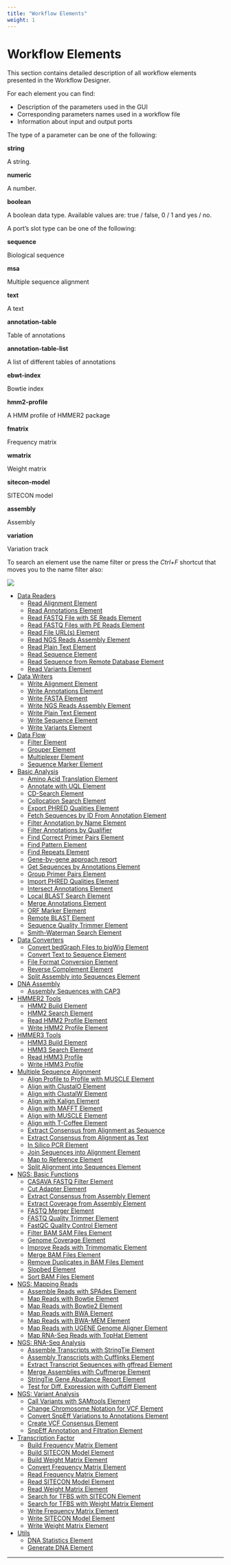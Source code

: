 ```yaml
---
title: "Workflow Elements"
weight: 1
---
```



# Workflow Elements

This section contains detailed description of all workflow elements presented in the Workflow Designer.

For each element you can find:

*   Description of the parameters used in the GUI
*   Corresponding parameters names used in a workflow file
*   Information about input and output ports

The type of a parameter can be one of the following:

**string**

A string.

**numeric**

A number.

**boolean**

A boolean data type. Available values are: true / false, 0 / 1 and yes / no.

A port’s slot type can be one of the following:

**sequence**

Biological sequence

**msa**

Multiple sequence alignment

**text**

A text

**annotation-table**

Table of annotations

**annotation-table-list**

A list of different tables of annotations

**ebwt-index**

 Bowtie index

**hmm2-profile**

A HMM profile of HMMER2 package

**fmatrix**

 Frequency matrix

**wmatrix**

Weight matrix

**sitecon-model**

 SITECON model

**assembly**

Assembly

**variation**

Variation track

To search an element use the name filter or press the _Ctrl+F_ shortcut that moves you to the name filter also:


![](/images/65930053/65930054.jpg)

*   [Data Readers](data-readers.md)
    *   [Read Alignment Element](read-alignment-element.md)
    *   [Read Annotations Element](read-annotations-element.md)
    *   [Read FASTQ File with SE Reads Element](read-fastq-file-with-se-reads-element.md)
    *   [Read FASTQ Files with PE Reads Element](read-fastq-files-with-pe-reads-element.md)
    *   [Read File URL(s) Element](65930060.html)
    *   [Read NGS Reads Assembly Element](read-ngs-reads-assembly-element.md)
    *   [Read Plain Text Element](read-plain-text-element.md)
    *   [Read Sequence Element](read-sequence-element.md)
    *   [Read Sequence from Remote Database Element](read-sequence-from-remote-database-element.md)
    *   [Read Variants Element](read-variants-element.md)
*   [Data Writers](data-writers.md)
    *   [Write Alignment Element](write-alignment-element.md)
    *   [Write Annotations Element](write-annotations-element.md)
    *   [Write FASTA Element](write-fasta-element.md)
    *   [Write NGS Reads Assembly Element](write-ngs-reads-assembly-element.md)
    *   [Write Plain Text Element](write-plain-text-element.md)
    *   [Write Sequence Element](write-sequence-element.md)
    *   [Write Variants Element](write-variants-element.md)
*   [Data Flow](data-flow.md)
    *   [Filter Element](filter-element.md)
    *   [Grouper Element](grouper-element.md)
    *   [Multiplexer Element](multiplexer-element.md)
    *   [Sequence Marker Element](sequence-marker-element.md)
*   [Basic Analysis](basic-analysis.md)
    *   [Amino Acid Translation Element](amino-acid-translation-element.md)
    *   [Annotate with UQL Element](annotate-with-uql-element.md)
    *   [CD-Search Element](cd-search-element.md)
    *   [Collocation Search Element](collocation-search-element.md)
    *   [Export PHRED Qualities Element](export-phred-qualities-element.md)
    *   [Fetch Sequences by ID From Annotation Element](fetch-sequences-by-id-from-annotation-element.md)
    *   [Filter Annotation by Name Element](filter-annotation-by-name-element.md)
    *   [Filter Annotations by Qualifier](filter-annotations-by-qualifier.md)
    *   [Find Correct Primer Pairs Element](find-correct-primer-pairs-element.md)
    *   [Find Pattern Element](find-pattern-element.md)
    *   [Find Repeats Element](find-repeats-element.md)
    *   [Gene-by-gene approach report](gene-by-gene-approach-report.md)
    *   [Get Sequences by Annotations Element](get-sequences-by-annotations-element.md)
    *   [Group Primer Pairs Element](group-primer-pairs-element.md)
    *   [Import PHRED Qualities Element](import-phred-qualities-element.md)
    *   [Intersect Annotations Element](intersect-annotations-element.md)
    *   [Local BLAST Search Element](local-blast-search-element.md)
    *   [Merge Annotations Element](merge-annotations-element.md)
    *   [ORF Marker Element](orf-marker-element.md)
    *   [Remote BLAST Element](remote-blast-element.md)
    *   [Sequence Quality Trimmer Element](sequence-quality-trimmer-element.md)
    *   [Smith-Waterman Search Element](smith-waterman-search-element.md)
*   [Data Converters](data-converters.md)
    *   [Convert bedGraph Files to bigWig Element](convert-bedgraph-files-to-bigwig-element.md)
    *   [Convert Text to Sequence Element](convert-text-to-sequence-element.md)
    *   [File Format Conversion Element](file-format-conversion-element.md)
    *   [Reverse Complement Element](reverse-complement-element.md)
    *   [Split Assembly into Sequences Element](split-assembly-into-sequences-element.md)
*   [DNA Assembly](dna-assembly.md)
    *   [Assembly Sequences with CAP3](assembly-sequences-with-cap3.md)
*   [HMMER2 Tools](hmmer2-tools.md)
    *   [HMM2 Build Element](hmm2-build-element.md)
    *   [HMM2 Search Element](hmm2-search-element.md)
    *   [Read HMM2 Profile Element](read-hmm2-profile-element.md)
    *   [Write HMM2 Profile Element](write-hmm2-profile-element.md)
*   [HMMER3 Tools](hmmer3-tools.md)
    *   [HMM3 Build Element](hmm3-build-element.md)
    *   [HMM3 Search Element](hmm3-search-element.md)
    *   [Read HMM3 Profile](read-hmm3-profile.md)
    *   [Write HMM3 Profile](write-hmm3-profile.md)
*   [Multiple Sequence Alignment](multiple-sequence-alignment.md)
    *   [Align Profile to Profile with MUSCLE Element](align-profile-to-profile-with-muscle-element.md)
    *   [Align with ClustalO Element](align-with-clustalo-element.md)
    *   [Align with ClustalW Element](align-with-clustalw-element.md)
    *   [Align with Kalign Element](align-with-kalign-element.md)
    *   [Align with MAFFT Element](align-with-mafft-element.md)
    *   [Align with MUSCLE Element](align-with-muscle-element.md)
    *   [Align with T-Coffee Element](align-with-t-coffee-element.md)
    *   [Extract Consensus from Alignment as Sequence](extract-consensus-from-alignment-as-sequence.md)
    *   [Extract Consensus from Alignment as Text](extract-consensus-from-alignment-as-text.md)
    *   [In Silico PCR Element](in-silico-pcr-element.md)
    *   [Join Sequences into Alignment Element](join-sequences-into-alignment-element.md)
    *   [Map to Reference Element](map-to-reference-element.md)
    *   [Split Alignment into Sequences Element](split-alignment-into-sequences-element.md)
*   [NGS: Basic Functions](65930149.html)
    *   [CASAVA FASTQ Filter Element](casava-fastq-filter-element.md)
    *   [Cut Adapter Element](cut-adapter-element.md)
    *   [Extract Consensus from Assembly Element](extract-consensus-from-assembly-element.md)
    *   [Extract Coverage from Assembly Element](extract-coverage-from-assembly-element.md)
    *   [FASTQ Merger Element](fastq-merger-element.md)
    *   [FASTQ Quality Trimmer Element](fastq-quality-trimmer-element.md)
    *   [FastQC Quality Control Element](fastqc-quality-control-element.md)
    *   [Filter BAM SAM Files Element](filter-bam-sam-files-element.md)
    *   [Genome Coverage Element](genome-coverage-element.md)
    *   [Improve Reads with Trimmomatic Element](improve-reads-with-trimmomatic-element.md)
    *   [Merge BAM Files Element](merge-bam-files-element.md)
    *   [Remove Duplicates in BAM Files Element](remove-duplicates-in-bam-files-element.md)
    *   [Slopbed Element](slopbed-element.md)
    *   [Sort BAM Files Element](sort-bam-files-element.md)
*   [NGS: Mapping Reads](65930175.html)
    *   [Assemble Reads with SPAdes Element](assemble-reads-with-spades-element.md)
    *   [Map Reads with Bowtie Element](map-reads-with-bowtie-element.md)
    *   [Map Reads with Bowtie2 Element](map-reads-with-bowtie2-element.md)
    *   [Map Reads with BWA Element](map-reads-with-bwa-element.md)
    *   [Map Reads with BWA-MEM Element](map-reads-with-bwa-mem-element.md)
    *   [Map Reads with UGENE Genome Aligner Element](map-reads-with-ugene-genome-aligner-element.md)
    *   [Map RNA-Seq Reads with TopHat Element](map-rna-seq-reads-with-tophat-element.md)
*   [NGS: RNA-Seq Analysis](65930197.html)
    *   [Assemble Transcripts with StringTie Element](assemble-transcripts-with-stringtie-element.md)
    *   [Assembly Transcripts with Cufflinks Element](assembly-transcripts-with-cufflinks-element.md)
    *   [Extract Transcript Sequences with gffread Element](extract-transcript-sequences-with-gffread-element.md)
    *   [Merge Assemblies with Cuffmerge Element](merge-assemblies-with-cuffmerge-element.md)
    *   [StringTie Gene Abudance Report Element](stringtie-gene-abudance-report-element.md)
    *   [Test for Diff. Expression with Cuffdiff Element](Test-for-Diff.expression-with-cuffdiff-element.md)
*   [NGS: Variant Analysis](65930204.html)
    *   [Call Variants with SAMtools Element](call-variants-with-samtools-element.md)
    *   [Change Chromosome Notation for VCF Element](change-chromosome-notation-for-vcf-element.md)
    *   [Convert SnpEff Variations to Annotations Element](convert-snpeff-variations-to-annotations-element.md)
    *   [Create VCF Consensus Element](create-vcf-consensus-element.md)
    *   [SnpEff Annotation and Filtration Element](snpeff-annotation-and-filtration-element.md)
*   [Transcription Factor](transcription-factor.md)
    *   [Build Frequency Matrix Element](build-frequency-matrix-element.md)
    *   [Build SITECON Model Element](build-sitecon-model-element.md)
    *   [Build Weight Matrix Element](build-weight-matrix-element.md)
    *   [Convert Frequency Matrix Element](convert-frequency-matrix-element.md)
    *   [Read Frequency Matrix Element](read-frequency-matrix-element.md)
    *   [Read SITECON Model Element](read-sitecon-model-element.md)
    *   [Read Weight Matrix Element](read-weight-matrix-element.md)
    *   [Search for TFBS with SITECON Element](search-for-tfbs-with-sitecon-element.md)
    *   [Search for TFBS with Weight Matrix Element](search-for-tfbs-with-weight-matrix-element.md)
    *   [Write Frequency Matrix Element](write-frequency-matrix-element.md)
    *   [Write SITECON Model Element](write-sitecon-model-element.md)
    *   [Write Weight Matrix Element](write-weight-matrix-element.md)
*   [Utils](utils.md)
    *   [DNA Statistics Element](dna-statistics-element.md)
    *   [Generate DNA Element](generate-dna-element.md)


---------------------------------------------------------------------------------------------------------------------------------------------------------------------------------------------------------------------------------------------------------------------------------------------------------------------------------------------------------------------------------------------------------------------------------------------------------------------------------------------------------------------------------------------------------------------------------------------------------------------------------------------------------------------------------------------------------------------------------------------------------------------------------------------------------------------------------------------------------------------------------------------------------------------------------------------------------------------------------------------------------------------------------------------------------------------------------------------------------------------------------------------------------------------------------------------------------------------------------------------------------------------------------------------------------------------------------------------------------------------------------------------------------------------------------------------------------------------------------------------------------------------------------------------------------------------------------------------------------------------------------------------------------------------------------------------------------------------------------------------------------------------------------------------------------------------------------------------------------------------------------------------------------------------------------------------------------------------------------------------------------------------------------------------------------------------------------------------------------------------------------------------------------------------------------------------------------------------------------------------------------------------------------------------------------------------------------------------------------------------------------------------------------------------------------------------------------------------------------------------------------------------------------------------------------------------------------------------------------------------------------------------------------------------------------------------------------------------------------------------------------------------------------------------------------------------------------------------------------------------------------------------------------------------------------------------------------------------------------------------------------------------------------------------------------------------------------------------------------------------------------------------------------------------------------------------------------------------------------------------------------------------------------------------------------------------------------------------------------------------------------------------------------------------------------------------------------------------------------------------------------------------------------------------------------------------------------------------------------------------------------------------------------------------------------------------------------------------------------------------------------------------------------------------------------------------------------------------------------------------------------------------------------------------------------------------------------------------------------------------------------------------------------------------------------------------------------------------------------------------------------------------------------------------------------------------------------------------------------------------------------------------------------------------------------------------------------------------------------------------------------------------------------------------------------------------------------------------------------------------------------------------------------------------------------------------------------------------------------------------------------------------------------------------------------------------------------------------------------------------------------------------------------------------------------------------------------------------------------------------------------------------------------------------------------------------------------------------------------------------------------------------------------------------------------------------------------------------------------------------------------------------------------------------------------------------------------------------------------------------------------------------------------------------------------------------------------------------------------------------------------------------------------------------------------------------------------------------------------------------------------------------------------------------------------------------------------------------------------------------------------------------------------------------------------------------------------------------------------------------------------------------------------------------------------------------------------------------------------------------------------------------------------------------------------------------------------------------------------------------------------------------------------------------------------------------------------------------------------------------------------------------------------------------------------------------------------------------------------------------------------------------------------------------------------------------------------------------------------------------------------------------------------------------------------------------------------------------------------------------------------------------------------------------------------------------------------------------------------------------------------------------------------------------------------------------------------------------------------------------------------------------------------------------------------------------------------------------------------------------------------------------------------------------------------------------------------------------------------------------------------------------------------------------------------------------------------------------------------------------------------------------------------------------------------------------------------------------------------------------------------------------------------------------------------------------------------------------------------------------------------------------------------------------------------------------------------------------------------------------------------------------------------------------------------------------------------------------------------------------------------------------------------------------------------------------------------------------------------------------------------------------------------------------------------------------------------------------------------------------------------------------------------------------------------------------------------------------------------------------------------------------------------------------------------------------------------------------------------------------------------------------------------------------------------------------------------------------------------------------------------------------------------------------------------------------------------------------------------------------------------------------------------------------------------------------------------------------------------------------------------------------------------------------------------------------------------------------------------------------------------------------------------------------------------------------------------------------------------------------------------------------------------------------------------------------------------------------------------------------------------------------------------------------------------------------------------------------------------------------------------------------------------------------------------------------------------------------------------------------------------------------------------------------------------------------------------------------------------------------------------------------------------------------------------------------------------------------------------------------------------------------------------------------------------------------------------------------------------------------------------------------------------------------------------------------------------------------------------------------------------------------------------------------------------------------------------------------------------------------------------------------------------------------------------------------------------------------------------------------------------------------------------------------------------------------------------------------------------------------------------------------------------------------------------------------------------------------------------------------------------------------------------------------------------------------------------------------------------------------------------------------------------------------------------------------------------------------------------------------------------------------------------------------------------------------------------------------------------------------------------------------------------------------------------------------------------------------------------------------------------------------------------------------------------------------------------------------------------------------------------------------------------------------------------------------------------------------------------------------------------------------------------------------------------------------------------------------------------
